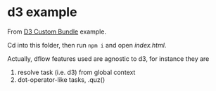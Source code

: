 d3 example
===

From [D3 Custom Bundle](http://bl.ocks.org/mbostock/bb09af4c39c79cffcde4) example.

Cd into this folder, then run `npm i` and open *index.html*.

Actually, dflow features used are agnostic to d3, for instance they are

1. resolve task (i.e. d3) from global context
2. dot-operator-like tasks, .quz()

